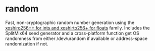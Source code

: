 # random
Fast, non-cryptographic random number generation using the [xoshiro256++ for ints and xoshirto256+ for floats](https://prng.di.unimi.it/) family. Includes the SplitMix64 seed generator and a cross-platform function get OS randomness from either /dev/urandom if available or address-space randomization if not.

